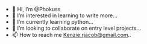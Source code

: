 - 👋 Hi, I’m @Phokuss
- 👀 I’m interested in learning to write more...
- 🌱 I’m currently learning python...
- 💞️ I’m looking to collaborate on entry level projects...
- 📫 How to reach me Kenzie.rjacob@gmail.com..

<!---
Phokuss/Phokuss is a ✨ special ✨ repository because its `README.md` (this file) appears on your GitHub profile.
You can click the Preview link to take a look at your changes.
--->
